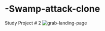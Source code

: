 # -Swamp-attack-clone
Study Project # 2
![grab-landing-page](https://github.com/Alex21Sav/-Swamp-attack-clone/blob/main/ScreenGif.gif)
